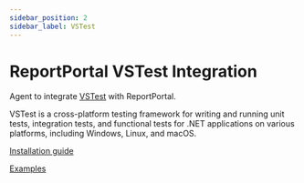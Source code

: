 ```yaml
---
sidebar_position: 2
sidebar_label: VSTest
---
```


# ReportPortal VSTest Integration

Agent to integrate [VSTest](https://github.com/microsoft/vstest) with ReportPortal.

VSTest is a cross-platform testing framework for writing and running unit tests, integration tests, and functional tests for .NET applications on various platforms, including Windows, Linux, and macOS.

[Installation guide](https://github.com/reportportal/agent-net-vstest#readme)

[Examples](https://github.com/reportportal/example-net-vstest)
